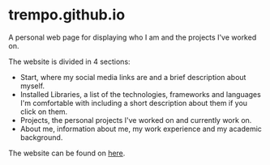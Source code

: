 # trempo.github.io
A personal web page for displaying who I am and the projects I've worked on.

The website is divided in 4 sections:
* Start, where my social media links are and a brief description about myself.
* Installed Libraries, a list of the technologies, frameworks and languages I'm comfortable with including a short description about them if you click on them.
* Projects, the personal projects I've worked on and currently work on.
* About me, information about me, my work experience and my academic background.

The website can be found on [here](https://trempo.github.io/). 
